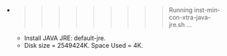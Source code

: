 * >>>>>>>>> Running inst-min-con-xtra-java-jre.sh ...
  * Install JAVA JRE: default-jre.
  * Disk size = 2549424K. Space Used = 4K.
